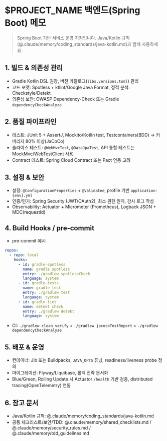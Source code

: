 # $PROJECT_NAME 백엔드(Spring Boot) 메모

> Spring Boot 기반 서비스 운영 지침입니다. Java/Kotlin 규칙(@.claude/memory/coding_standards/java-kotlin.md)과 함께 사용하세요.

## 1. 빌드 & 의존성 관리
- Gradle Kotlin DSL 권장, 버전 카탈로그(`libs.versions.toml`) 관리
- 코드 포맷: Spotless + ktlint/Google Java Format, 정적 분석: Checkstyle/Detekt
- 의존성 보안: OWASP Dependency-Check 또는 Gradle `dependencyCheckAnalyze`

## 2. 품질 파이프라인
- 테스트: JUnit 5 + AssertJ, Mockito/Kotlin test, Testcontainers(BDD) → 커버리지 80% 이상(JaCoCo)
- 슬라이스 테스트: `@WebMvcTest`, `@DataJpaTest`, API 통합 테스트는 MockMvc/WebTestClient 사용
- Contract 테스트: Spring Cloud Contract 또는 Pact 연동 고려

## 3. 설정 & 보안
- 설정: `@ConfigurationProperties` + `@Validated`, profile 기반 `application-{env}.yml`
- 인증/인가: Spring Security (JWT/OAuth2), 최소 권한 원칙, 감사 로그 작성
- Observability: Actuator + Micrometer (Prometheus), Logback JSON + MDC(requestId)

## 4. Build Hooks / pre-commit
- pre-commit 예시
```yaml
repos:
  - repo: local
    hooks:
      - id: gradle-spotless
        name: gradle spotless
        entry: ./gradlew spotlessCheck
        language: system
      - id: gradle-tests
        name: gradle test
        entry: ./gradlew test
        language: system
      - id: gradle-lint
        name: detekt check
        entry: ./gradlew detekt
        language: system
```
- CI: `./gradlew clean verify` + `./gradlew jacocoTestReport` + `./gradlew dependencyCheckAnalyze`

## 5. 배포 & 운영
- 컨테이너: Jib 또는 Buildpacks, `JAVA_OPTS` 튜닝, readiness/liveness probe 정의
- 마이그레이션: Flyway/Liquibase, 롤백 전략 문서화
- Blue/Green, Rolling Update 시 Actuator `/health` 기반 검증, distributed tracing(OpenTelemetry) 연동

## 6. 참고 문서
- Java/Kotlin 규칙: @.claude/memory/coding_standards/java-kotlin.md
- 공통 체크리스트/보안/TDD: @.claude/memory/shared_checklists.md / @.claude/memory/security_rules.md / @.claude/memory/tdd_guidelines.md
